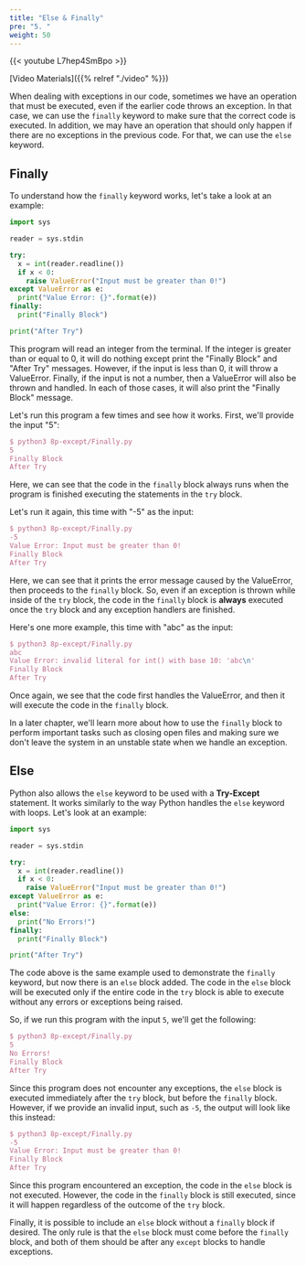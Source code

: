 ```yaml
---
title: "Else & Finally"
pre: "5. "
weight: 50
---
```


{{< youtube L7hep4SmBpo  >}}

[Video Materials]({{% relref "./video" %}})

When dealing with exceptions in our code, sometimes we have an operation that must be executed, even if the earlier code throws an exception. In that case, we can use the `finally` keyword to make sure that the correct code is executed. In addition, we may have an operation that should only happen if there are no exceptions in the previous code. For that, we can use the `else` keyword.

## Finally

To understand how the `finally` keyword works, let's take a look at an example:

```python
import sys

reader = sys.stdin

try:
  x = int(reader.readline())
  if x < 0:
    raise ValueError("Input must be greater than 0!")
except ValueError as e:
  print("Value Error: {}".format(e))
finally:
  print("Finally Block")

print("After Try")
```

This program will read an integer from the terminal. If the integer is greater than or equal to 0, it will do nothing except print the "Finally Block" and "After Try" messages. However, if the input is less than 0, it will throw a ValueError. Finally, if the input is not a number, then a ValueError will also be thrown and handled. In each of those cases, it will also print the "Finally Block" message. 

Let's run this program a few times and see how it works. First, we'll provide the input "5":

```tex
$ python3 8p-except/Finally.py
5
Finally Block
After Try
```

Here, we can see that the code in the `finally` block always runs when the program is finished executing the statements in the `try` block.

Let's run it again, this time with "-5" as the input:

```tex
$ python3 8p-except/Finally.py
-5
Value Error: Input must be greater than 0!
Finally Block
After Try
```

Here, we can see that it prints the error message caused by the ValueError, then proceeds to the `finally` block. So, even if an exception is thrown while inside of the `try` block, the code in the `finally` block is **always** executed once the `try` block and any exception handlers are finished. 

Here's one more example, this time with "abc" as the input:

```tex
$ python3 8p-except/Finally.py
abc
Value Error: invalid literal for int() with base 10: 'abc\n'
Finally Block
After Try
```

Once again, we see that the code first handles the ValueError, and then it will execute the code in the `finally` block. 

In a later chapter, we'll learn more about how to use the `finally` block to perform important tasks such as closing open files and making sure we don't leave the system in an unstable state when we handle an exception. 

## Else

Python also allows the `else` keyword to be used with a **Try-Except** statement. It works similarly to the way Python handles the `else` keyword with loops. Let's look at an example:

```python
import sys

reader = sys.stdin

try:
  x = int(reader.readline())
  if x < 0:
    raise ValueError("Input must be greater than 0!")
except ValueError as e:
  print("Value Error: {}".format(e))
else:
  print("No Errors!")
finally:
  print("Finally Block")

print("After Try")
```

The code above is the same example used to demonstrate the `finally` keyword, but now there is an `else` block added. The code in the `else` block will be executed only if the entire code in the `try` block is able to execute without any errors or exceptions being raised. 

So, if we run this program with the input `5`, we'll get the following:

```tex
$ python3 8p-except/Finally.py
5
No Errors!
Finally Block
After Try
```

Since this program does not encounter any exceptions, the `else` block is executed immediately after the `try` block, but before the `finally` block. However, if we provide an invalid input, such as `-5`, the output will look like this instead:

```tex
$ python3 8p-except/Finally.py
-5
Value Error: Input must be greater than 0!
Finally Block
After Try
```

Since this program encountered an exception, the code in the `else` block is not executed. However, the code in the `finally` block is still executed, since it will happen regardless of the outcome of the `try` block.

Finally, it is possible to include an `else` block without a `finally` block if desired. The only rule is that the `else` block must come before the `finally` block, and both of them should be after any `except` blocks to handle exceptions. 